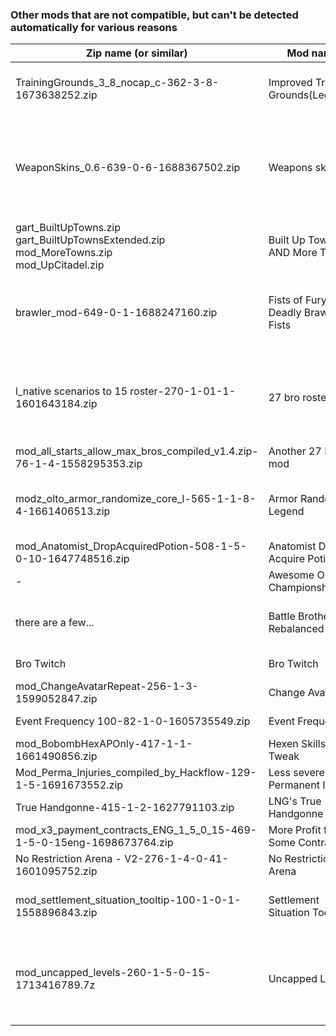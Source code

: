 ### Other mods that are not compatible, but can't be detected automatically for various reasons

| Zip name (or similar)                                                                               | Mod name                               | Notes                                                  |
|-----------------------------------------------------------------------------------------------------|----------------------------------------|--------------------------------------------------------|
| TrainingGrounds_3_8_nocap_c-362-3-8-1673638252.zip                                                  | Improved Training Grounds(Legends)     | Not updated for current version                        |
| WeaponSkins_0.6-639-0-6-1688367502.zip                                                              | Weapons skins                          | Use Weapon Skins Hooked from Legends Discord instead.  |
| gart_BuiltUpTowns.zip<br/>gart_BuiltUpTownsExtended.zip<br/>mod_MoreTowns.zip<br/>mod_UpCitadel.zip | Built Up Towns AND More Towns          | all submods                                            |
| brawler_mod-649-0-1-1688247160.zip                                                                  | Fists of Fury - Deadly Brawlers' Fists | It's vanilla only and replaces its files, won't work   |
| l_native scenarios to 15 roster-270-1-01-1-1601643184.zip                                           | 27 bro roster                          | Legends also changes roster size, so there's conflict  |
| mod_all_starts_allow_max_bros_compiled_v1.4.zip-76-1-4-1558295353.zip                               | Another 27 Roster mod                  | as above                                               |
| modz_olto_armor_randomize_core_l-565-1-1-8-4-1661406513.zip                                         | Armor Randomize Legend                 | Overwrites legends files and won't work                |              |
| mod_Anatomist_DropAcquiredPotion-508-1-5-0-10-1647748516.zip                                        | Anatomist Drop Acquire Potion          | Vanilla only                                           |
| -                                                                                                   | Awesome Online Championships           | Vanilla only                                           |
| there are a few...                                                                                  | Battle Brothers Rebalanced             | Rewrites files that Legends uses                       | 
| Bro Twitch                                                                                          | Bro Twitch                             | doesn't work                                           |
| mod_ChangeAvatarRepeat-256-1-3-1599052847.zip                                                       | Change Avatar                          | doesn't work                                           |
| Event Frequency 100-82-1-0-1605735549.zip                                                           | Event Frequency                        | all versions                                           |
| mod_BobombHexAPOnly-417-1-1-1661490856.zip                                                          | Hexen Skills Tweak                     | breaks Legends                                         |
| Mod_Perma_Injuries_compiled_by_Hackflow-129-1-5-1691673552.zip                                      | Less severe Permanent Injuries         | breaks Legends                                         |
| True Handgonne-415-1-2-1627791103.zip                                                               | LNG's True Handgonne                   | breaks Legends                                         |
| mod_x3_payment_contracts_ENG_1_5_0_15-469-1-5-0-15eng-1698673764.zip                                | More Profit from Some Contracts        | breaks Legends                                         |
| No Restriction Arena - V2-276-1-4-0-41-1601095752.zip                                               | No Restriction Arena                   | Vanilla only                                           |
| mod_settlement_situation_tooltip-100-1-0-1-1558896843.zip                                           | Settlement Situation Tooltip           | Settlement Situation Tooltip MSU                       |
| mod_uncapped_levels-260-1-5-0-15-1713416789.7z                                                      | Uncapped Levels                        | breaks Legends, but also Legends has something similar |

